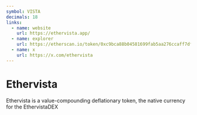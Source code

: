 ```yaml
---
symbol: VISTA
decimals: 18
links:
  - name: website
    url: https://ethervista.app/
  - name: explorer
    url: https://etherscan.io/token/0xc9bca88b04581699fab5aa276ccaff7df957cbbf
  - name: x
    url: https://x.com/ethervista
---
```


# Ethervista

Ethervista is a value-compounding deflationary token, the native currency for the EthervistaDEX
